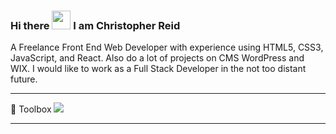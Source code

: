 ### Hi there <img src="https://raw.githubusercontent.com/MartinHeinz/MartinHeinz/master/wave.gif" width="30px"> I am Christopher Reid

A Freelance Front End Web Developer with experience using HTML5, CSS3, JavaScript, and React. Also do a lot of projects on CMS WordPress and WIX. I would like to work as a Full Stack Developer in the not too distant future.

---

🧰 Toolbox
<img src="https://logodix.com/logos/954593"/>


---




<!--
**Christopher101-web/Christopher101-web** is a ✨ _special_ ✨ repository because its `README.md` (this file) appears on your GitHub profile.



Here are some ideas to get you started:

- 🔭 I’m currently working on ...
- 🌱 I’m currently learning ...
- 👯 I’m looking to collaborate on ...
- 🤔 I’m looking for help with ...
- 💬 Ask me about ...
- 📫 How to reach me: ...
- 😄 Pronouns: ...
- ⚡ Fun fact: ...
-->
